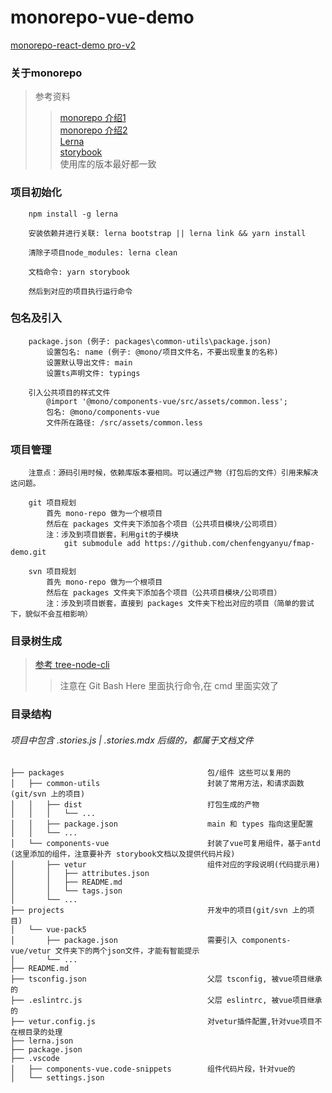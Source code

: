 # monorepo-vue-demo

[monorepo-react-demo pro-v2](https://github.com/zkp442910864/monorepo-react-demo)

### 关于monorepo
>参考资料<br>
>>[monorepo 介绍1](https://www.zhihu.com/question/318476028/answer/1895685159)<br>
>>[monorepo 介绍2](https://blog.csdn.net/qiwoo_weekly/article/details/115713366)<br>
>>[Lerna](https://segmentfault.com/a/1190000019350611)<br>
>>[storybook](https://storybook.js.org/)<br>
>>使用库的版本最好都一致<br>


### 项目初始化
```
    npm install -g lerna

    安装依赖并进行关联: lerna bootstrap || lerna link && yarn install

    清除子项目node_modules: lerna clean

    文档命令: yarn storybook

    然后到对应的项目执行运行命令
```

### 包名及引入
```
    package.json (例子: packages\common-utils\package.json)
        设置包名: name (例子: @mono/项目文件名，不要出现重复的名称)
        设置默认导出文件: main
        设置ts声明文件: typings

    引入公共项目的样式文件
        @import '@mono/components-vue/src/assets/common.less';
        包名: @mono/components-vue
        文件所在路径: /src/assets/common.less
```

### 项目管理
```
    注意点：源码引用时候，依赖库版本要相同。可以通过产物（打包后的文件）引用来解决这问题。

    git 项目规划
        首先 mono-repo 做为一个根项目
        然后在 packages 文件夹下添加各个项目（公共项目模块/公司项目）
        注：涉及到项目嵌套，利用git的子模块
            git submodule add https://github.com/chenfengyanyu/fmap-demo.git

    svn 项目规划
        首先 mono-repo 做为一个根项目
        然后在 packages 文件夹下添加各个项目（公共项目模块/公司项目）
        注：涉及到项目嵌套，直接到 packages 文件夹下检出对应的项目（简单的尝试下，貌似不会互相影响）
```


### 目录树生成
>[参考 tree-node-cli](https://www.cnblogs.com/wonz/p/13578242.html)
>>注意在 Git Bash Here 里面执行命令,在 cmd 里面实效了


### 目录结构
###### 项目中包含 .stories.js | .stories.mdx 后缀的，都属于文档文件
```
├── packages                                包/组件 这些可以复用的
│   ├── common-utils                        封装了常用方法，和请求函数(git/svn 上的项目)
│   │   ├── dist                            打包生成的产物
│   │   │   └── ...
│   │   ├── package.json                    main 和 types 指向这里配置
│   │   └── ...
│   └── components-vue                      封装了vue可复用组件，基于antd (这里添加的组件，注意要补齐 storybook文档以及提供代码片段)
│       ├── vetur                           组件对应的字段说明(代码提示用)
│       │   ├── attributes.json
│       │   ├── README.md
│       │   └── tags.json
│       └── ...
├── projects                                开发中的项目(git/svn 上的项目)
│   └── vue-pack5
│       ├── package.json                    需要引入 components-vue/vetur 文件夹下的两个json文件，才能有智能提示
│       └── ...
├── README.md
├── tsconfig.json                           父层 tsconfig, 被vue项目继承的
├── .eslintrc.js                            父层 eslintrc, 被vue项目继承的
├── vetur.config.js                         对vetur插件配置,针对vue项目不在根目录的处理
├── lerna.json
├── package.json
├── .vscode
│   ├── components-vue.code-snippets        组件代码片段，针对vue的
│   └── settings.json
```
